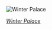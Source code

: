 
![Winter Palace](https://upload.wikimedia.org/wikipedia/commons/thumb/7/74/RUS-2016-Aerial-SPB-Winter_Palace_%28crop%29.jpg/750px-RUS-2016-Aerial-SPB-Winter_Palace_%28crop%29.jpg)

*[Winter Palace](https://wikipedia.org/wiki/File:RUS-2016-Aerial-SPB-Winter_Palace_(crop).jpg)*
